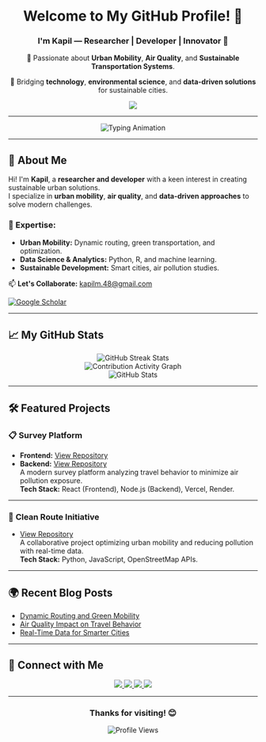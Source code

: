 <div align="center">
  <h1>Welcome to My GitHub Profile! 👋</h1>
  <h3>I'm <strong>Kapil</strong> — Researcher | Developer | Innovator 🌱</h3>
  <p>🔬 Passionate about <strong>Urban Mobility</strong>, <strong>Air Quality</strong>, and <strong>Sustainable Transportation Systems</strong>.</p>
  <p>🚀 Bridging <strong>technology</strong>, <strong>environmental science</strong>, and <strong>data-driven solutions</strong> for sustainable cities.</p>
  <a href="https://sites.google.com/view/kapil-lab/home">
    <img src="https://img.shields.io/badge/-Explore%20My%20Work-1E90FF?style=for-the-badge&logo=google&logoColor=white">
  </a>
</div>

---

<div align="center">
  <img src="https://readme-typing-svg.herokuapp.com?color=%2336BCF7&size=24&center=true&vCenter=true&width=500&lines=Researcher+in+Urban+Mobility+%F0%9F%9A%86;Passionate+about+Air+Quality+%F0%9F%8C%8D;Sustainable+Transportation+Systems+%F0%9F%9A%9A;Building+Smart+Solutions+%F0%9F%92%BB;Always+Learning+%E2%9C%A8" alt="Typing Animation">
</div>

---

## 🌟 About Me

Hi! I'm **Kapil**, a **researcher and developer** with a keen interest in creating sustainable urban solutions.  
I specialize in **urban mobility**, **air quality**, and **data-driven approaches** to solve modern challenges.  

### 🔧 Expertise:
- **Urban Mobility:** Dynamic routing, green transportation, and optimization.
- **Data Science & Analytics:** Python, R, and machine learning.
- **Sustainable Development:** Smart cities, air pollution studies.

📫 **Let's Collaborate:** [kapilm.48@gmail.com](mailto:kapilm.48@gmail.com)  

[![Google Scholar](https://img.shields.io/badge/-Google%20Scholar-black?style=flat-square&logo=google-scholar)](https://scholar.google.com/citations?user=5jIAPTEAAAAJ&hl=en)

---

## 📈 My GitHub Stats

<div align="center">
  <img src="https://streak-stats.demolab.com/?user=kapil2020&theme=radical&hide_border=true" alt="GitHub Streak Stats" />
  <br>
  <img src="https://github-readme-activity-graph.vercel.app/graph?username=kapil2020&theme=react-dark&hide_border=true&area=true&line=ffffff&point=40c463" alt="Contribution Activity Graph" />
  <br>
  <img src="https://github-readme-stats.vercel.app/api?username=kapil2020&show_icons=true&theme=radical" alt="GitHub Stats" />
</div>

---

## 🛠️ Featured Projects

### 📋 **Survey Platform**
- **Frontend:** [View Repository](https://github.com/kapil2020/survey-frontend)
- **Backend:** [View Repository](https://github.com/kapil2020/survey-backend)  
A modern survey platform analyzing travel behavior to minimize air pollution exposure.  
**Tech Stack:** React (Frontend), Node.js (Backend), Vercel, Render.

---

### 🚦 **Clean Route Initiative**
- [View Repository](https://github.com/sadityakumar9211/clean-route)  
A collaborative project optimizing urban mobility and reducing pollution with real-time data.  
**Tech Stack:** Python, JavaScript, OpenStreetMap APIs.

---

## 🌍 Recent Blog Posts
- [Dynamic Routing and Green Mobility](https://yourblogsite.com/dynamic-routing)
- [Air Quality Impact on Travel Behavior](https://yourblogsite.com/air-quality-travel)
- [Real-Time Data for Smarter Cities](https://yourblogsite.com/smart-cities)

---

## 🔗 Connect with Me

<div align="center">
  <a href="https://www.linkedin.com/in/kapilmeena/">
    <img src="https://img.shields.io/badge/-LinkedIn-blue?style=flat-square&logo=linkedin">
  </a>
  <a href="https://scholar.google.com/citations?user=5jIAPTEAAAAJ&hl=en">
    <img src="https://img.shields.io/badge/-Google%20Scholar-black?style=flat-square&logo=google-scholar">
  </a>
  <a href="https://sites.google.com/view/kapil-lab/home">
    <img src="https://img.shields.io/badge/-Website-green?style=flat-square&logo=google">
  </a>
  <a href="mailto:kapilm.48@gmail.com">
    <img src="https://img.shields.io/badge/-Email-red?style=flat-square&logo=gmail">
  </a>
</div>

---

<div align="center">
  <h3>Thanks for visiting! 😊</h3>
  <img src="https://komarev.com/ghpvc/?username=kapil2020&style=flat-square&color=blue" alt="Profile Views" />
</div>

